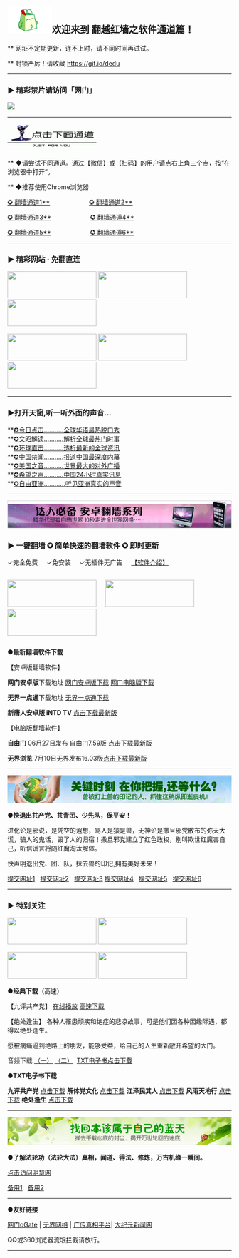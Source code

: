  ## <img src="https://github.com/dedu2017/xw/blob/master/y_0034.gif" ></a>欢迎来到 翻越红墙之软件通道篇！

  ** 网址不定期更新，连不上时，请不同时间再试试。
  
  ** 封锁严厉！请收藏 https://git.io/dedu 

------------------------------------------------------------

### ▶ 精彩禁片请访问「网门」
<a href="http://kjdfug.dedu.me" target="_blank"><img src="https://cloud.githubusercontent.com/assets/18081243/14478287/b9c5c8a4-0157-11e6-8366-5f4616f09815.jpg" width="639"></a>

------------------------------------------------------------

<img src="https://github.com/dedu2017/xw/blob/master/3704344.gif" width="200"  height="60"></a>


** ◆请尝试不同通道。通过【微信】或【扫码】的用户请点右上角三个点，按“在浏览器中打开”。

** ◆推荐使用Chrome浏览器

**<a href="https://s3.eu-west-2.amazonaws.com/ogatel/oGate.htm?from=apple">**✪ 翻墙通道1**</a>　　　　　　
**<a href="https://s3.eu-central-1.amazonaws.com/ogatef/oGate.htm?from=apple">**✪ 翻墙通道2**</a>

**<a href="https://s3.eu-central-1.amazonaws.com/ogatef/oGate.htm?from=apple">**✪ 翻墙通道3**</a>　　　　　　
**<a href="https://s3-ap-southeast-2.amazonaws.com/ogatey/oGate.htm?from=apple">**✪ 翻墙通道4**</a>　 

**<a href="https://s3.ap-northeast-2.amazonaws.com/ogates/oGate.htm?from=apple">**✪ 翻墙通道5**</a>　　　　　　
**<a href="https://s3.ap-south-1.amazonaws.com/ogatem/oGate.htm?from=apple">**✪ 翻墙通道6**</a>


------------------------------------------------------------
 
### ▶ 精彩网站 · 免翻直连
<a href="https://dfocbrl2lfmvs.cloudfront.net" target="_blank"><img src="https://cloud.githubusercontent.com/assets/18081243/14402096/9e16edb0-fe6c-11e5-98c0-93af6a9f5eaa.jpg" width="200" height="60"></a>
<a href="https://d2gjcnxwl842bc.cloudfront.net" target="_blank"><img src="https://cloud.githubusercontent.com/assets/18081243/14279305/ecd90f00-fb6f-11e5-9209-9e87ac83a894.jpg" width="200" height="60"></a>
<a href="https://d26yldu3tsydd.cloudfront.net" target="_blank"><img src="https://cloud.githubusercontent.com/assets/18081243/14279322/039e9a2a-fb70-11e5-8113-b008899a802e.jpg" width="200" height="60"></a>

<a href="https://d2v176tbnajwgp.cloudfront.net" target="_blank"><img src="https://cloud.githubusercontent.com/assets/18081243/14279334/19cc6c14-fb70-11e5-87a4-2f6a69794ce3.jpg" width="200" height="60"></a>
<a href="https://dfocbrl2lfmvs.cloudfront.net/do/Q_aZ/xiLgkjxzaAhg9LxjX/" target="_blank"><img src="https://cloud.githubusercontent.com/assets/18081243/14279252/933a6c1e-fb6f-11e5-9a76-3a443b1dc962.jpg" width="200" height="60"></a>
<a href="http://d2yo55qh5v3h5b.cloudfront.net" target="_blank"><img src="https://cloud.githubusercontent.com/assets/18081243/14279366/3c3df178-fb70-11e5-86f1-38a9771cf3db.jpg" width="200" height="60"></a>

------------------------------------------------------------
### ▶打开天窗,听一听外面的声音...
   <td align=center>  
**<a href="https://s3.eu-central-1.amazonaws.com/ogatef/oGate.htm?c816850&from=apple">✪今日点击...........全球华语最热脱口秀</a><br/>
  </tr>
  <tr>
    <td align=center>
**<a href="https://s3.eu-central-1.amazonaws.com/ogatef/oGate.htm?c816857&from=apple">✪文昭解读...........解析全球最热门时事</a><br/>
   </tr>
  <tr>
    <td align=center>
**<a href="https://s3.eu-central-1.amazonaws.com/ogatef/oGate.htm?c816855&from=apple">✪环球直击...........透析最新的全球资讯</a><br/>
   </tr>
  <tr>
      <td align=center>
**<a href="https://s3.eu-central-1.amazonaws.com/ogatef/oGate.htm?c816860&from=apple">✪中国禁闻...........报道中国最深度内幕</a><br/>
   </tr>
  <tr>
      <td align=center>      
**<a href="https://s3.eu-central-1.amazonaws.com/ogatef/oGate.htm?c816479&from=apple">✪美国之音...........世界最大的对外广播</a><br/>
   </tr>
  <tr>
    <td align=center>
**<a href="https://s3.eu-central-1.amazonaws.com/ogatef/oGate.htm?c816456&from=apple">✪希望之声...........中国24小时真实讯息</a><br/>
   </tr>
  <tr>
      <td align=center>
**<a href="https://s3.eu-central-1.amazonaws.com/ogatef/oGate.htm?c816424&from=apple">✪自由亚洲............听见亚洲真实的声音</a><br/>
   </tr>
  <tr>
 
------------------------------------------------------------
</a>![](https://raw.githubusercontent.com/osurf/up/master/tu2.gif)

### ▶ 一键翻墙 ✪ 简单快速的翻墙软件 ✪ 即时更新
✓完全免费 &nbsp;&nbsp;&nbsp; ✓免安装  &nbsp;&nbsp;&nbsp;  ✓无插件无广告  &nbsp;&nbsp;&nbsp; 
[【软件介绍】](https://github.com/tomalltruthforyou/truth/issues/1)

<a href="http://git.io/HNvvvQ"><img src="https://cloud.githubusercontent.com/assets/13546896/8962834/542bc3b2-35f7-11e5-8cd8-d275cecec187.jpg" width="200"  height="60"></a>
<a href="http://git.io/2S1IBQ" target="_blank"><img src="https://cloud.githubusercontent.com/assets/13546896/8963614/a7cea12a-35fb-11e5-8285-2c052e5ea386.jpg" width="200"  height="60"  hspace= 15></a>
<a href="https://git.io/fgp" target="_blank"><img src="https://cloud.githubusercontent.com/assets/13546896/8962833/542b236c-35f7-11e5-9b6b-5ecef4e6a46e.jpg" width="200"  height="60" ></a></p>
------------------------------------------------------------

**●最新翻墙软件下载**

【安卓版翻墙软件】

**网门安卓版**下载地址 [网门安卓版下载](https://raw.githubusercontent.com/ogate/up/master/chrome.apk) 
[网门电脑版下载](https://raw.githubusercontent.com/ogate/up/master/chrome.zip) 

**无界一点通**下载地址 [无界一点通下载](https://raw.githubusercontent.com/osurf/osurf/master/um.apk?1234)

**新唐人安卓版 iNTD TV**  [点击下载最新版](https://raw.githubusercontent.com/osurf/osurf/master/iNTD_TV.apk)



【电脑版翻墙软件】  

**自由门** 06月27日发布 自由门7.59版 [点击下载最新版](https://raw.githubusercontent.com/osurf/osurf/master/fg.rar)  

**无界浏览** 7月10日无界发布16.03版[点击下载最新版](https://raw.githubusercontent.com/osurf/osurf/master/u.rar)

------------------------------------------------------------

![](https://raw.githubusercontent.com/osurf/up/master/tu3.gif)

**●快退出共产党、共青团、少先队，保平安！**

进化论是邪说，是凭空的遐想，骂人是猿是兽，无神论是撒旦邪党散布的弥天大谎，骗人的鬼话，毁了人的归宿！撒旦邪党建立了红色政权，别叫欺世红魔害自己，听信谎言将随红魔淘汰解体。

快声明退出党、团、队，抹去兽的印记,拥有美好未来！

[提交网址1](http://358.dedu.me/?ogST.aspx?&from=apple&tag=114})   [提交网址2](http://3oh58.dedu.me/?ogST.aspx?&from=apple&tag=11jhsh)   [提交网址3](http://3dsgd58.dedu.me/?ogST.aspx?&from=apple&tag=11ksfaw) 
[提交网址4](http://ewgerw8.dedu.me/?ogST.aspx?&from=apple&tag=dsg2)   [提交网址5](http://3sfa58.dedu.me/?ogST.aspx?&from=apple&tag=dsq4)   [提交网址6](http://3asfwr58.dedu.me/?ogST.aspx?&from=apple&tag=13532514) 

---------------------------------------------------------


### ▶ 特别关注
<a href="https://d229rk9l49nnml.cloudfront.net/falsefire.mp4?from=apple" target="_blank"><img src="https://cloud.githubusercontent.com/assets/19641471/17117230/38bad78a-5289-11e6-8790-1230d796c19e.jpg" width="200" height="60"></a>
<a href="https://github.com/tomalltruthforyou/BaiNianCCP/blob/master/README.md" target="_blank"><img src="https://cloud.githubusercontent.com/assets/18081243/24839779/6b975d1e-1d26-11e7-9d5e-9d9593e235fe.jpg" width="200" height="60"></a>


<a href="https://d36twsqkt5gsfh.cloudfront.net/TieZheng.mp4?from=apple" target="_blank"><img src="https://cloud.githubusercontent.com/assets/18081243/24839780/6baeb8d8-1d26-11e7-9da8-406fed93980c.jpg" width="200" height="60"></a>
<a href="https://d229rk9l49nnml.cloudfront.net/cangzishi.mp4?from=apple" target="_blank"><img src="https://cloud.githubusercontent.com/assets/18081243/14375609/ea4c21fe-fda5-11e5-95f8-c123c2420cb8.jpg" width="200" height="60"></a>

**●经典下载**（高速）

【九评共产党】 [在线播放](https://git.io/tv123) [高速下载](https://mega.nz/#F!Z94yBTbb!CV0DrfTCPTQr9P2NYR_row)

【绝处逢生】 各种人罹患顽疾和绝症的悲凉故事，可是他们因各种因缘际遇，都得以绝处逢生。

愿被病痛逼到绝路上的朋友，能够受益，给自己的人生重新敞开希望的大门。

音频下载 [（一）](https://web.opendrive.com/api/v1/download/file.json/OTBfMTE3OTY4NTZfR2RoOEY?session_id=1482584641471816008&inline=0) [（二）](https://web.opendrive.com/api/v1/download/file.json/OTBfMTE3OTY4NThfWU8zV1g?session_id=1482584641471816008&inline=0)  [TXT电子书点击下载](https://raw.githubusercontent.com/osurf/osurf/master/ebook_jcfs.zip)

**●TXT电子书下载**

**九评共产党** [点击下载](https://raw.githubusercontent.com/osurf/osurf/master/ebook_9p.zip)
**解体党文化** [点击下载](https://raw.githubusercontent.com/osurf/osurf/master/ebook_jtdwh.zip)
**江泽民其人** [点击下载](https://raw.githubusercontent.com/osurf/osurf/master/ebook_jqr.zip)
**风雨天地行** [点击下载](https://raw.githubusercontent.com/osurf/osurf/master/ebook_fytdx.zip)
**绝处逢生** [点击下载](https://raw.githubusercontent.com/osurf/osurf/master/ebook_jcfs.zip)

-------------------------------------------------------------

![](https://raw.githubusercontent.com/osurf/up/master/tu4.gif)

**●了解法轮功（法轮大法）真相，闻道、得法、修炼，万古机缘一瞬间。**

[点击访问明慧网](http://t.cn/Ri80wPK) 

[备用1](http://li.1x.de)    [备用2](http://fa.x9.eu)

-----------------------------------------------------------

**●友好链接**

[网门oGate](https://github.com/ogate/ogate)   | [无界网络](https://github.com/bannedbook/fanqiang/wiki#to-wjw) | [广传真相平台](https://github.com/bannedbook/fanqiang/wiki#gczxpt)| [大纪元新闻网](http://t.cn/Ri80wPo)

QQ或360浏览器流氓拦截请放行。


-----------------------------------------------------------
